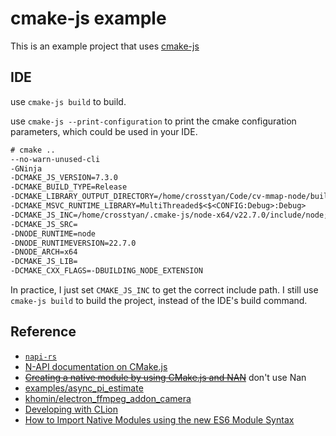 # cmake-js example

This is an example project that uses [cmake-js](https://github.com/cmake-js/cmake-js)

## IDE

use `cmake-js build` to build.

use `cmake-js --print-configuration` to print the cmake configuration parameters, which could be used in your IDE.

```txt
# cmake ..
--no-warn-unused-cli
-GNinja
-DCMAKE_JS_VERSION=7.3.0
-DCMAKE_BUILD_TYPE=Release
-DCMAKE_LIBRARY_OUTPUT_DIRECTORY=/home/crosstyan/Code/cv-mmap-node/build/Release
-DCMAKE_MSVC_RUNTIME_LIBRARY=MultiThreaded$<$<CONFIG:Debug>:Debug>
-DCMAKE_JS_INC=/home/crosstyan/.cmake-js/node-x64/v22.7.0/include/node;/home/crosstyan/Code/cv-mmap-node/node_modules/nan
-DCMAKE_JS_SRC=
-DNODE_RUNTIME=node
-DNODE_RUNTIMEVERSION=22.7.0
-DNODE_ARCH=x64
-DCMAKE_JS_LIB=
-DCMAKE_CXX_FLAGS=-DBUILDING_NODE_EXTENSION
```

In practice, I just set `CMAKE_JS_INC` to get the correct include path. I still use `cmake-js build` to build the project, instead of
the IDE's build command.

## Reference

- [`napi-rs`](https://github.com/napi-rs/napi-rs)
- [N-API documentation on CMake.js](https://github.com/nodejs/node-addon-api/blob/main/doc/cmake-js.md)
- [~~Creating a native module by using CMake.js and NAN~~](https://github.com/cmake-js/cmake-js/wiki/TUTORIAL-01-Creating-a-native-module-by-using-CMake.js-and-NAN) don't use Nan
- [examples/async_pi_estimate](https://github.com/nodejs/nan/tree/main/examples/async_pi_estimate)
- [khomin/electron_ffmpeg_addon_camera](https://github.com/khomin/electron_ffmpeg_addon_camera)
- [Developing with CLion](https://github.com/cmake-js/cmake-js/issues/23)
- [How to Import Native Modules using the new ES6 Module Syntax](https://medium.com/the-node-js-collection/how-to-import-native-modules-using-the-new-es6-module-syntax-426ca3c44bed)
